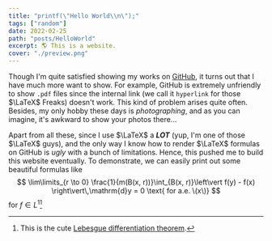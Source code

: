```yaml
---
title: "printf(\"Hello World\\n\");"
tags: ["random"]
date: 2022-02-25
path: "posts/HelloWorld"
excerpt: 🌎 This is a website.
cover: "./preview.png"
---
```


Though I'm quite satisfied showing my works on [GitHub](https://github.com/sleepymalc), it turns out that I have much more want to show. For example, GitHub is extremely unfriendly to show `.pdf` files since the internal link (we call it $\texttt{hyperlink}$ for those $\LaTeX$ Freaks) doesn't work. This kind
of problem arises quite often. Besides, my only hobby these days is *photographing*, and as you can imagine, it's awkward to show your photos there...

Apart from all these, since I use $\LaTeX$ a ***LOT*** (yup, I'm one of those $\LaTeX$ guys), and the only way I know how to render $\LaTeX$ formulas on GitHub is *ugly* with a bunch of limitations. Hence, this pushed me to build this website eventually. To demonstrate, we can easily print out some beautiful formulas like
$$
\lim\limits_{r \to 0} \frac{1}{m(B(x, r))}\int_{B(x, r)}\left\vert f(y) - f(x) \right\vert\,\mathrm{d}y = 0 \text{ for a.e. \(x\)}
$$
for $f\in L^1$[^1]

[^1]: This is the cute [Lebesgue differentiation theorem](https://en.wikipedia.org/wiki/Lebesgue_differentiation_theorem).
